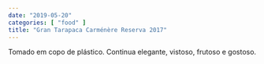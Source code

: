 ```yaml
---
date: "2019-05-20"
categories: [ "food" ]
title: "Gran Tarapaca Carménère Reserva 2017"
---
```

Tomado em copo de plástico. Continua elegante, vistoso, frutoso e gostoso.
